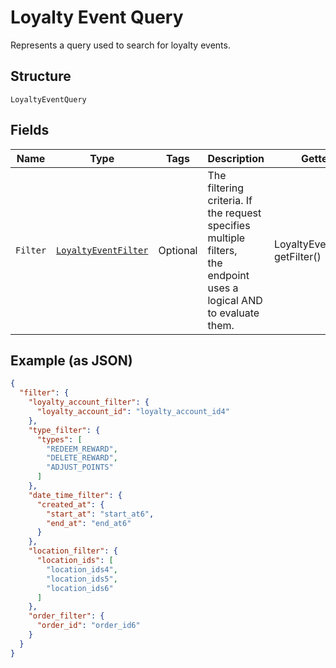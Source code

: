 
# Loyalty Event Query

Represents a query used to search for loyalty events.

## Structure

`LoyaltyEventQuery`

## Fields

| Name | Type | Tags | Description | Getter |
|  --- | --- | --- | --- | --- |
| `Filter` | [`LoyaltyEventFilter`](../../doc/models/loyalty-event-filter.md) | Optional | The filtering criteria. If the request specifies multiple filters,<br>the endpoint uses a logical AND to evaluate them. | LoyaltyEventFilter getFilter() |

## Example (as JSON)

```json
{
  "filter": {
    "loyalty_account_filter": {
      "loyalty_account_id": "loyalty_account_id4"
    },
    "type_filter": {
      "types": [
        "REDEEM_REWARD",
        "DELETE_REWARD",
        "ADJUST_POINTS"
      ]
    },
    "date_time_filter": {
      "created_at": {
        "start_at": "start_at6",
        "end_at": "end_at6"
      }
    },
    "location_filter": {
      "location_ids": [
        "location_ids4",
        "location_ids5",
        "location_ids6"
      ]
    },
    "order_filter": {
      "order_id": "order_id6"
    }
  }
}
```

